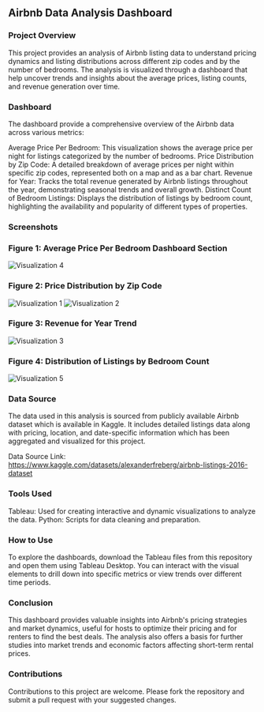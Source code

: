 ## **Airbnb Data Analysis Dashboard**
### **Project Overview**
This project provides an analysis of Airbnb listing data to understand pricing dynamics and listing distributions across different zip codes and by the number of bedrooms. The analysis is visualized through a dashboard that help uncover trends and insights about the average prices, listing counts, and revenue generation over time.

### **Dashboard**
The dashboard provide a comprehensive overview of the Airbnb data across various metrics:

Average Price Per Bedroom: This visualization shows the average price per night for listings categorized by the number of bedrooms.
Price Distribution by Zip Code: A detailed breakdown of average prices per night within specific zip codes, represented both on a map and as a bar chart.
Revenue for Year: Tracks the total revenue generated by Airbnb listings throughout the year, demonstrating seasonal trends and overall growth.
Distinct Count of Bedroom Listings: Displays the distribution of listings by bedroom count, highlighting the availability and popularity of different types of properties.

### **Screenshots**

### Figure 1: Average Price Per Bedroom Dashboard Section

![Visualization 4](https://github.com/Nagavineesha18/Airbnb_Data_Analysis/assets/157868027/c7fb5d28-afe2-4ae2-92d6-36b6c87a704a)

### Figure 2: Price Distribution by Zip Code

![Visualization 1](https://github.com/Nagavineesha18/Airbnb_Data_Analysis/assets/157868027/d222ee8d-1825-458b-8e85-60c53d020891)
![Visualization 2](https://github.com/Nagavineesha18/Airbnb_Data_Analysis/assets/157868027/ee752a20-7364-479b-b245-3ecbeda0e732)

### Figure 3: Revenue for Year Trend

![Visualization 3](https://github.com/Nagavineesha18/Airbnb_Data_Analysis/assets/157868027/38cb6ab6-9c4f-4189-a15c-054049fa59cd)

### Figure 4: Distribution of Listings by Bedroom Count

![Visualization 5](https://github.com/Nagavineesha18/Airbnb_Data_Analysis/assets/157868027/9a94092c-ab82-4c51-b79f-cf6f8e4acba4)


### **Data Source**
The data used in this analysis is sourced from publicly available Airbnb dataset which is available in Kaggle. It includes detailed listings data along with pricing, location, and date-specific information which has been aggregated and visualized for this project.

Data Source Link: https://www.kaggle.com/datasets/alexanderfreberg/airbnb-listings-2016-dataset

### Tools Used
Tableau: Used for creating interactive and dynamic visualizations to analyze the data.
Python: Scripts for data cleaning and preparation.

### How to Use
To explore the dashboards, download the Tableau files from this repository and open them using Tableau Desktop. You can interact with the visual elements to drill down into specific metrics or view trends over different time periods.

### Conclusion
This dashboard provides valuable insights into Airbnb's pricing strategies and market dynamics, useful for hosts to optimize their pricing and for renters to find the best deals. The analysis also offers a basis for further studies into market trends and economic factors affecting short-term rental prices.

### Contributions
Contributions to this project are welcome. Please fork the repository and submit a pull request with your suggested changes.

